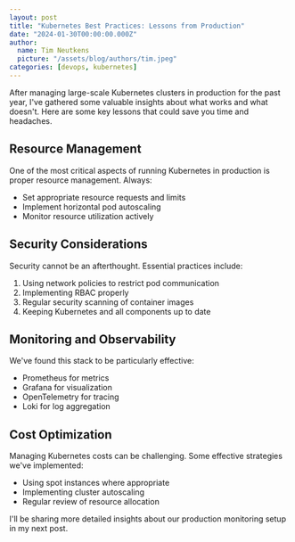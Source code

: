 ```yaml
---
layout: post
title: "Kubernetes Best Practices: Lessons from Production"
date: "2024-01-30T00:00:00.000Z"
author:
  name: Tim Neutkens
  picture: "/assets/blog/authors/tim.jpeg"
categories: [devops, kubernetes]
---
```


After managing large-scale Kubernetes clusters in production for the past year, I've gathered some valuable insights about what works and what doesn't. Here are some key lessons that could save you time and headaches.

## Resource Management

One of the most critical aspects of running Kubernetes in production is proper resource management. Always:

- Set appropriate resource requests and limits
- Implement horizontal pod autoscaling
- Monitor resource utilization actively

## Security Considerations

Security cannot be an afterthought. Essential practices include:

1. Using network policies to restrict pod communication
2. Implementing RBAC properly
3. Regular security scanning of container images
4. Keeping Kubernetes and all components up to date

## Monitoring and Observability

We've found this stack to be particularly effective:

- Prometheus for metrics
- Grafana for visualization
- OpenTelemetry for tracing
- Loki for log aggregation

## Cost Optimization

Managing Kubernetes costs can be challenging. Some effective strategies we've implemented:

- Using spot instances where appropriate
- Implementing cluster autoscaling
- Regular review of resource allocation

I'll be sharing more detailed insights about our production monitoring setup in my next post. 